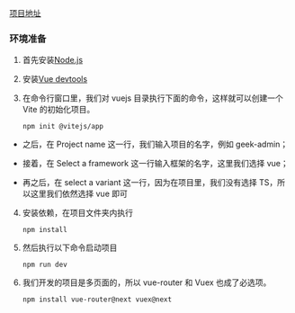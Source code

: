 [项目地址](https://github.com/KurjaScript/geek-admain)

### 环境准备

1. 首先安装[Node.js](http://nodejs.cn/download/)

2. 安装[Vue devtools](https://chrome.google.com/webstore/detail/vuejs-devtools/ljjemllljcmogpfapbkkighbhhppjdbg?hl=en)

3. 在命令行窗口里，我们对 vuejs 目录执行下面的命令，这样就可以创建一个 Vite 的初始化项目。

   `npm init @vitejs/app`

- 之后，在 Project name 这一行，我们输入项目的名字，例如 geek-admin；

- 接着，在 Select a framework 这一行输入框架的名字，这里我们选择 vue；
- 再之后，在 select a variant 这一行，因为在项目里，我们没有选择 TS，所以这里我们依然选择 vue 即可

4. 安装依赖，在项目文件夹内执行 

   `npm install`

5. 然后执行以下命令启动项目

   `npm run dev`

6. 我们开发的项目是多页面的，所以 vue-router 和 Vuex 也成了必选项。

   `npm install vue-router@next vuex@next`

